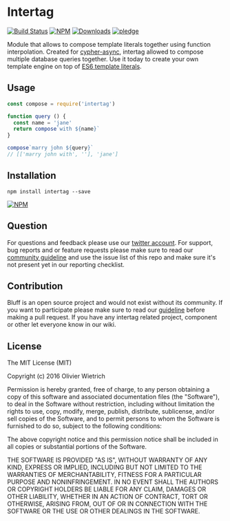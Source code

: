 # Intertag

  [![Build Status](https://travis-ci.org/bredele/intertag.svg?branch=master)](https://travis-ci.org/bredele/intertag)
  [![NPM](https://img.shields.io/npm/v/intertag.svg)](https://www.npmjs.com/package/intertag)
  [![Downloads](https://img.shields.io/npm/dm/intertag.svg)](http://npm-stat.com/charts.html?package=intertag)
  [![pledge](https://bredele.github.io/contributing-guide/community-pledge.svg)](https://github.com/bredele/contributing-guide/blob/master/guidelines.md)

Module that allows to compose template literals together using function interpolation. Created for [cypher-async](https://github.com/bredele/cypher-async), intertag allowed to compose multiple database queries together. Use it today to create your own template engine on top of [ES6 template literals](https://developer.mozilla.org/en-US/docs/Web/JavaScript/Reference/Template_literals). 

## Usage


```js
const compose = require('intertag')

function query () {
  const name = 'jane'
  return compose`with ${name}`
}

compose`marry john ${query}`
// [['marry john with', ''], 'jane']

```


## Installation

```shell
npm install intertag --save
```

[![NPM](https://nodei.co/npm/intertag.png)](https://nodei.co/npm/intertag/)


## Question

For questions and feedback please use our [twitter account](https://twitter.com/bredeleca). For support, bug reports and or feature requests please make sure to read our
<a href="https://github.com/bredele/contributing-guide/blob/master/guidelines.md" target="_blank">community guideline</a> and use the issue list of this repo and make sure it's not present yet in our reporting checklist.

## Contribution

Bluff is an open source project and would not exist without its community. If you want to participate please make sure to read our <a href="https://github.com/bredele/contributing-guide/blob/master/guidelines.md" target="_blank">guideline</a> before making a pull request. If you have any intertag related project, component or other let everyone know in our wiki.

## License

The MIT License (MIT)

Copyright (c) 2016 Olivier Wietrich

Permission is hereby granted, free of charge, to any person obtaining a copy
of this software and associated documentation files (the "Software"), to deal
in the Software without restriction, including without limitation the rights
to use, copy, modify, merge, publish, distribute, sublicense, and/or sell
copies of the Software, and to permit persons to whom the Software is
furnished to do so, subject to the following conditions:

The above copyright notice and this permission notice shall be included in all
copies or substantial portions of the Software.

THE SOFTWARE IS PROVIDED "AS IS", WITHOUT WARRANTY OF ANY KIND, EXPRESS OR
IMPLIED, INCLUDING BUT NOT LIMITED TO THE WARRANTIES OF MERCHANTABILITY,
FITNESS FOR A PARTICULAR PURPOSE AND NONINFRINGEMENT. IN NO EVENT SHALL THE
AUTHORS OR COPYRIGHT HOLDERS BE LIABLE FOR ANY CLAIM, DAMAGES OR OTHER
LIABILITY, WHETHER IN AN ACTION OF CONTRACT, TORT OR OTHERWISE, ARISING FROM,
OUT OF OR IN CONNECTION WITH THE SOFTWARE OR THE USE OR OTHER DEALINGS IN THE
SOFTWARE.
